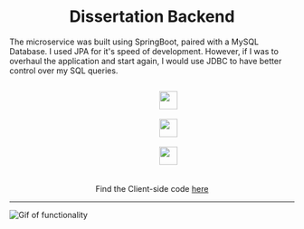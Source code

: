 <h1 align="center">Dissertation Backend</h1>

The microservice was built using SpringBoot, paired with a MySQL Database. I used JPA for it's speed of development. However, if I was to overhaul the application and start again, I would use JDBC to have better control over my SQL queries.

<div align="center">
    <code>
        <img height="32" src="https://spring.io/images/favicon-9d25009f65637a49ac8d91eb1cf7b75e.ico">
    </code>
        <code>
        <img height="32" src="https://spng.subpng.com/20181122/gsa/kisspng-java-programming-language-selenium-computer-softwa-july-2-16-halab-4-dev-5bf7838406c688.9094089715429477160278.jpg">
    </code>
    <code>
        <img height="32" src="https://labs.mysql.com/common/themes/sakila/favicon.ico">
    </code>
   
</div>

<br />

<div align="center">Find the Client-side code <a href="https://github.com/scrawnyColeman/reactFrontend">here</a></div>


<hr />

![Gif of functionality](./njoy-learning.gif)
